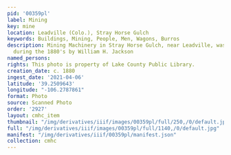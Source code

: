```yaml
---
pid: '00359pl'
label: Mining
key: mine
location: Leadville (Colo.), Stray Horse Gulch
keywords: Buildings, Mining, People, Men, Wagons, Burros
description: Mining Machinery in Stray Horse Gulch, near Leadville, was photographed
  during the 1880's by William H. Jackson
named_persons: 
rights: This photo is property of Lake County Public Library.
creation_date: c. 1880
ingest_date: '2021-04-06'
latitude: '39.2509643'
longitude: "-106.2787861"
format: Photo
source: Scanned Photo
order: '2927'
layout: cmhc_item
thumbnail: "/img/derivatives/iiif/images/00359pl/full/250,/0/default.jpg"
full: "/img/derivatives/iiif/images/00359pl/full/1140,/0/default.jpg"
manifest: "/img/derivatives/iiif/00359pl/manifest.json"
collection: cmhc
---
```

